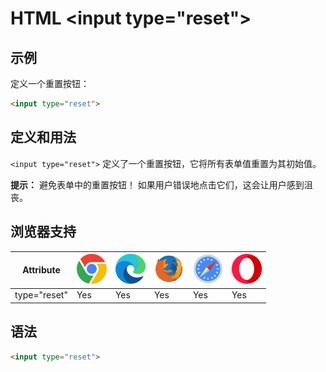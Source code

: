 HTML \<input type="reset">
===

## 示例

定义一个重置按钮：

```html idoc:preview:iframe
<input type="reset">
```

## 定义和用法

`<input type="reset">` 定义了一个重置按钮，它将所有表单值重置为其初始值。

**提示：** 避免表单中的重置按钮！ 如果用户错误地点击它们，这会让用户感到沮丧。

## 浏览器支持

| Attribute | ![chrome][1] | ![edge][2] | ![firefox][3] | ![safari][4] | ![opera][5] |
| ------- | --- | --- | --- | --- | --- |
| type="reset" | Yes | Yes | Yes | Yes | Yes |

## 语法

```html
<input type="reset">
```

[1]: ../assets/chrome.svg
[2]: ../assets/edge.svg
[3]: ../assets/firefox.svg
[4]: ../assets/safari.svg
[5]: ../assets/opera.svg